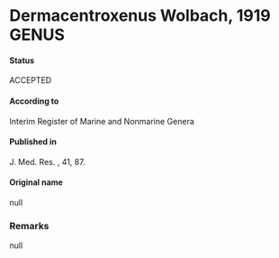 # Dermacentroxenus Wolbach, 1919 GENUS

#### Status
ACCEPTED

#### According to
Interim Register of Marine and Nonmarine Genera

#### Published in
J. Med. Res. , 41, 87.

#### Original name
null

### Remarks
null